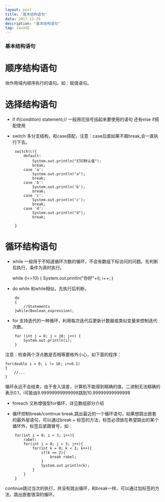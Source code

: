 ```yaml
---
layout: post
title: "基本结构语句"
data: 2017-12-26
description: "基本结构语句"
tag: JavaSE
---
```


### 基本结构语句 ###

顺序结构语句
======
块作用域内顺序执行的语句。如：赋值语句。

选择结构语句
==

 - if
    if(condition) statement;// 一般用花括号括起来要使用的语句
    还有else if搭配使用
 - switch
    多分支结构，和case搭配，注意：case后面如果不屑break,会一直执行下去。

        switch(c){
            default:
                System.out.println("打印默认值");
                break;
            case 'a':
                System.out.println("a");
                break;
            case 'b':
                System.out.println('b');
                break;
            case 'c':
                System.out.println('c');
                break;
            case 'd':
                System.out.println("d");
                break;
            
        }

循环结构语句
==

 - while
 一般用于不知道循环次数的循环，不会有数组下标访问的问题。先判断后执行，条件为真时执行。

    while (i<=10) {
            System.out.println("你好"+i);
            i++;
        }

 - do while
 和while相似，先执行后判断，

        do
        {
            //Statements
        }while(Boolean_expression);

 - for
 支持迭代的一种循环，利用每次迭代后更新计数器或类似变量来控制迭代次数。

        for (int j = 0; j < 10; j++) {
            System.out.println(i);
        }
注意：检查两个浮点数是否相等要格外小心，如下面的程序：

    for(double i = 0; i != 10; i+=0.1)
    {
        //...
    }
循环永远不会结束，由于舍入误差，计算机不能得到精确的值，二进制无法精确的表示0.1，i可能由9.99999999999998跳到10.99999999999998

 - foreach
 又称增强型for循环，详见数组部分介绍
 - 循环控制break/continue
 break,跳出最近的一个循环语句，如果想跳出嵌套的最外层语句，可以通过break + 标签的方法，标签必须放在希望跳出的某个循环外，标签后紧跟冒号，如：

        for(int i = 0; i < 3; i++){
			rabel:
			for(int j = 0; j < 3; j++){
				for(int k = 0; k < 3; k++){
					if(k == 2){
						break rabel;
					}
					System.out.println(k);
				}
			}
		}
continue跳过当次的执行，并没有跳出循环，和break一样，可以通过加标签的方法，跳出嵌套很深的循环。
